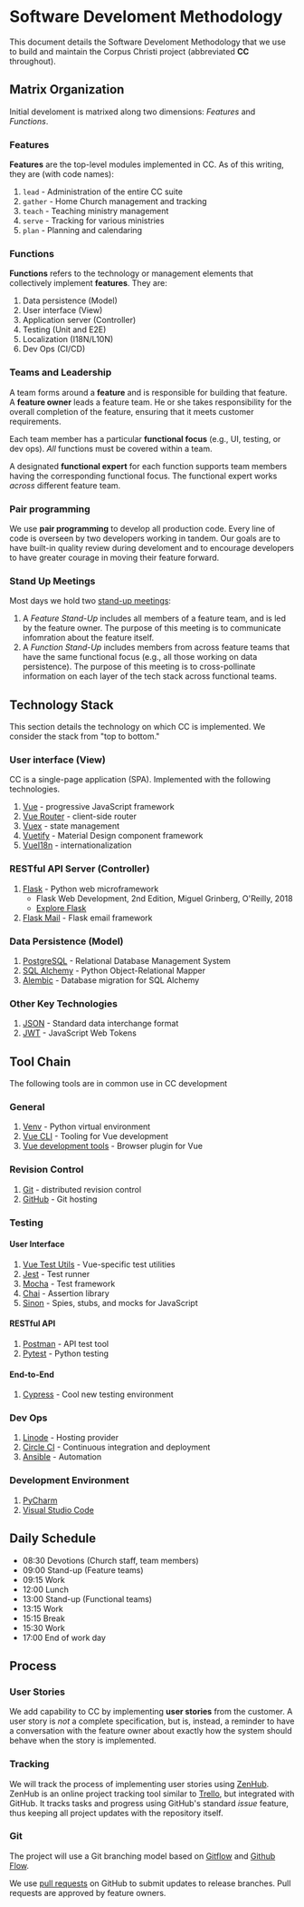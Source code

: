 # Software Develoment Methodology

This document details the Software Develoment Methodology
that we use to build and maintain the Corpus Christi project
(abbreviated **CC** throughout).

## Matrix Organization

Initial develoment is matrixed along two dimensions:
_Features_ and _Functions_.

### Features

**Features**
are the top-level modules implemented in CC.
As of this writing, they are (with code names):

1. `lead` - Administration of the entire CC suite
1. `gather` - Home Church management and tracking
1. `teach` - Teaching ministry management
1. `serve` - Tracking for various ministries
1. `plan` - Planning and calendaring

### Functions

**Functions**
refers to the technology or management
elements that collectively implement **features**.
They are:

1.  Data persistence (Model)
1.  User interface (View)
1.  Application server (Controller)
1.  Testing (Unit and E2E)
1.  Localization (I18N/L10N)
1.  Dev Ops (CI/CD)

### Teams and Leadership

A team forms around a **feature**
and is responsible for building that feature.
A **feature owner** leads a feature team.
He or she takes responsibility for the overall completion
of the feature, ensuring that it meets customer requirements.

Each team member
has a particular **functional focus**
(e.g., UI, testing, or dev ops).
*All* functions must be covered within a team.

A designated **functional expert**
for each function
supports team members having the
corresponding functional focus.
The functional expert works _across_ different feature team.

### Pair programming

We use **pair programming**
to develop all production code.
Every line of code is overseen
by two developers working in tandem.
Our goals are to have built-in quality review during develoment
and to encourage developers to have greater courage
in moving their feature forward.

### Stand Up Meetings

Most days we hold two [stand-up meetings](https://en.wikipedia.org/wiki/Stand-up_meeting):
1. A *Feature Stand-Up* includes
   all members of a feature team,
   and is led by the feature owner.
   The purpose of this meeting
   is to communicate infomration
   about the feature itself.
1.  A *Function Stand-Up* includes
   members from across feature teams
   that have the same functional focus
   (e.g., all those working on data persistence).
   The purpose of this meeting
   is to cross-pollinate information
   on each layer of the tech stack
   across functional teams.

## Technology Stack

This section details the technology on which CC is implemented.
We consider the stack from "top to bottom."

### User interface (View)

CC is a single-page application (SPA).
Implemented with the following technologies.

1. [Vue](https://vuejs.org/) - progressive JavaScript framework
1. [Vue Router](https://router.vuejs.org/) - client-side router
1. [Vuex](https://vuex.vuejs.org/) - state management
1. [Vuetify](https://vuetifyjs.com/en/) - Material Design component framework
1. [VueI18n](https://kazupon.github.io/vue-i18n/) - internationalization

### RESTful API Server (Controller)

1. [Flask](http://flask.pocoo.org/) - Python web microframework
    - Flask Web Development, 2nd Edition, Miguel Grinberg, O'Reilly, 2018
    - [Explore Flask](http://exploreflask.com/)
1. [Flask Mail](https://pythonhosted.org/Flask-Mail/) - Flask email framework

### Data Persistence (Model)

1. [PostgreSQL](https://www.postgresql.org/) - Relational Database Management System
1. [SQL Alchemy](https://www.sqlalchemy.org/) - Python Object-Relational Mapper
1. [Alembic](https://alembic.sqlalchemy.org/) - Database migration for SQL Alchemy

### Other Key Technologies

1. [JSON](http://json.org/) - Standard data interchange format
1. [JWT](https://jwt.io/) - JavaScript Web Tokens

## Tool Chain

The following tools are in common use in CC development

### General

1. [Venv](https://docs.python.org/3/library/venv.html) - Python virtual environment
1. [Vue CLI](https://cli.vuejs.org/) - Tooling for Vue development
1. [Vue development tools](https://github.com/vuejs/vue-devtools) - Browser plugin for Vue

### Revision Control

1. [Git](https://git-scm.com/) - distributed revision control
1. [GitHub](https://github.com) - Git hosting

### Testing

#### User Interface

1. [Vue Test Utils](https://vue-test-utils.vuejs.org/) - Vue-specific test utilities
1. [Jest](https://jestjs.io/en/) - Test runner
1. [Mocha](https://mochajs.org/) - Test framework
1. [Chai](https://www.chaijs.com/) - Assertion library
1. [Sinon](https://sinonjs.org/) - Spies, stubs, and mocks for JavaScript

#### RESTful API

1. [Postman](https://www.getpostman.com/) - API test tool
1. [Pytest](https://docs.pytest.org/en/latest/contents.html#toc) - Python testing

#### End-to-End

1. [Cypress](https://www.cypress.io/) - Cool new testing environment

### Dev Ops

1. [Linode](https://www.linode.com/) - Hosting provider
1. [Circle CI](https://circleci.com/) - Continuous integration and deployment
1. [Ansible](https://www.ansible.com/) - Automation

### Development Environment

1. [PyCharm](https://www.jetbrains.com/pycharm/)
1. [Visual Studio Code](https://code.visualstudio.com/)

## Daily Schedule

- 08:30	Devotions (Church staff, team members)
- 09:00	Stand-up (Feature teams)
- 09:15	Work	 
- 12:00	Lunch
- 13:00	Stand-up (Functional teams)
- 13:15	Work	 
- 15:15	Break
- 15:30	Work	 
- 17:00	End of work day	 

## Process

### User Stories

We add capability to CC by implementing **user stories**
from the customer.
A user story is *not* a complete specification,
but is, instead, a reminder to have a conversation
with the feature owner about exactly how the system
should behave when the story is implemented.

### Tracking

We will track the process of implementing user stories
using [ZenHub](https://app.zenhub.com/).
ZenHub is an online project tracking tool 
similar to [Trello](https://trello.com/),
but integrated with GitHub.
It tracks tasks and progress
using GitHub's standard _issue_
feature, thus keeping all project
updates with the repository itself.

### Git

The project will use 
a Git branching model based on
[Gitflow](https://nvie.com/posts/a-successful-git-branching-model/)
and
[Github Flow](https://guides.github.com/introduction/flow/).

We use
[pull requests](https://help.github.com/categories/collaborating-with-issues-and-pull-requests/)
on GitHub to submit updates to release branches.
Pull requests are approved by feature owners.
